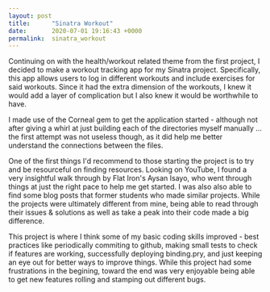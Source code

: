 ```yaml
---
layout: post
title:      "Sinatra Workout"
date:       2020-07-01 19:16:43 +0000
permalink:  sinatra_workout
---
```



Continuing on with the health/workout related theme from the first project, I decided to make a workout tracking app for my Sinatra project. Specifically, this app allows users to log in different workouts and include exercises for said workouts. Since it had the extra dimension of the workouts, I knew it would add a layer of complication but I also knew it would be worthwhile to have. 

I made use of the Corneal gem to get the application started - although not after giving a whirl at just building each of the directories myself manually ... the first attempt was not useless though, as it did help me better understand the connections between the files.

One of the first things I'd recommend to those starting the project is to try and be resourceful on finding resources. Looking on YouTube, I found a very insightful walk through by Flat Iron's Aysan Isayo, who went through things at just the right pace to help me get started. I was also also able to find some blog posts that former students who made similar projects. While the projects were ultimately different from mine, being able to read through their issues & solutions as well as take a peak into their code made a big difference.

This project is where I think some of my basic coding skills improved - best practices like periodically commiting to github, making small tests to check if features are working, successfully deploying binding.pry, and just keeping an eye out for better ways to improve things. While this project had some frustrations in the begining, toward the end was very enjoyable being able to get new features rolling and stamping out different bugs.
